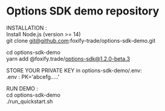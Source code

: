 # Options SDK demo repository

INSTALLATION :  
Install Node.js (version >= 14)  
git clone git@github.com:foxify-trade/options-sdk-demo.git  


cd options-sdk-demo  
yarn add @foxify.trade/options-sdk@1.2.0-beta.3  

STORE YOUR PRIVATE KEY in options-sdk-demo/.env:  
.env : PK='abcefg.....'  

RUN DEMO :  
cd options-sdk-demo  
./run_quickstart.sh
